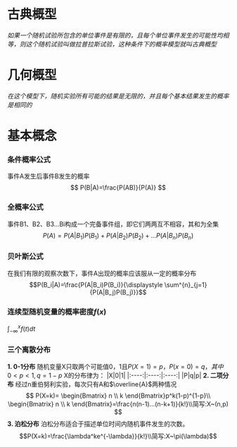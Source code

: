 # 古典概型
*如果一个随机试验所包含的单位事件是有限的，且每个单位事件发生的可能性均相等，则这个随机试验叫做拉普拉斯试验，这种条件下的概率模型就叫古典概型*
# 几何概型
*在这个模型下，随机实验所有可能的结果是无限的，并且每个基本结果发生的概率是相同的*
# 基本概念
### 条件概率公式
事件A发生后事件B发生的概率
$$ P(B|A)=\frac{P(AB)}{P(A)} $$
### 全概率公式
事件B1、B2、B3…Bi构成一个完备事件组，即它们两两互不相容，其和为全集
$$P(A)=P(A|B_1)P(B_1)+P(A|B_2)P(B_2)+...P(A|B_n)P(B_n)$$
### 贝叶斯公式
在我们有限的观察次数下，事件A出现的概率应该服从一定的概率分布
$$P(B_i|A)=\frac{P(A|B_i)P(B_i)}{\displaystyle \sum^{n}_{j=1}{P(A|B_j)P(B_j)}}$$
### 连续型随机变量的概率密度$f(x)$
$\displaystyle \int^{x}_{-\infty}{f(t)dt}$
### 三个离散分布
**1. 0-1分布**
随机变量X只取两个可能值0，1且$P(X=1)=p，P(x=0)=q，其中0<p<1,q=1-p$
X的分布律为：
|X|0|1|
|:----:|:----:|:----:|
|P|q|p|
**2. 二项分布**
经过n重伯努利实验，每次只有A和$\overline{A}$两种情况
$$
P(X=k)=
\begin{Bmatrix}
   n \\
   k
\end{Bmatrix}p^k(1-p)^{1-p}\\
\begin{Bmatrix}
   n \\
   k
\end{Bmatrix}=\frac{n(n-1)...(n-k+1)}{k!}\\简写:X~(n,p)
$$
**3. 泊松分布**
 泊松分布适合于描述单位时间内随机事件发生的次数。
$$P(X=k)=\frac{\lambda^ke^{-\lambda}}{k!}\\简写:X~\pi(\lambda)$$